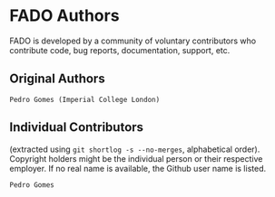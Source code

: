 # FADO Authors #

FADO is developed by a community of voluntary contributors who contribute code, bug reports, documentation, support, etc.

## Original Authors ##

```
Pedro Gomes (Imperial College London)
```

## Individual Contributors ##

(extracted using `git shortlog -s --no-merges`, alphabetical order).
Copyright holders might be the individual person or their respective employer. If no real name is available, the Github user name is listed.

```
Pedro Gomes
```

